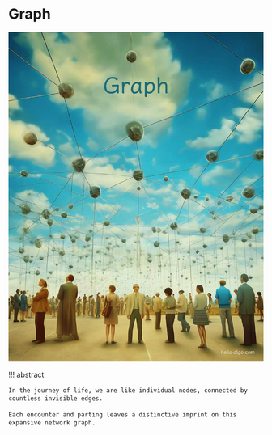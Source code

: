 # Graph

![Graph](../assets/covers/chapter_graph.jpg)

!!! abstract

    In the journey of life, we are like individual nodes, connected by countless invisible edges.
    
    Each encounter and parting leaves a distinctive imprint on this expansive network graph.
